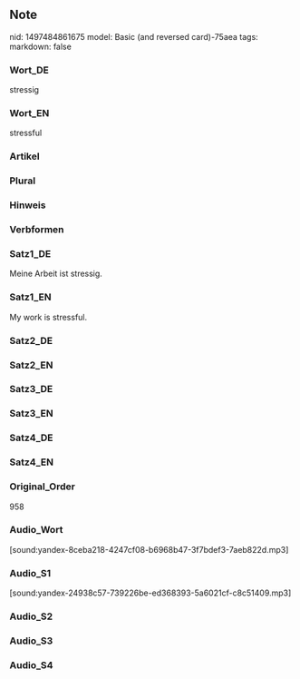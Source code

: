 ## Note
nid: 1497484861675
model: Basic (and reversed card)-75aea
tags: 
markdown: false

### Wort_DE
stressig

### Wort_EN
stressful

### Artikel


### Plural


### Hinweis


### Verbformen


### Satz1_DE
Meine Arbeit ist stressig.

### Satz1_EN
My work is stressful.

### Satz2_DE


### Satz2_EN


### Satz3_DE


### Satz3_EN


### Satz4_DE


### Satz4_EN


### Original_Order
958

### Audio_Wort
[sound:yandex-8ceba218-4247cf08-b6968b47-3f7bdef3-7aeb822d.mp3]

### Audio_S1
[sound:yandex-24938c57-739226be-ed368393-5a6021cf-c8c51409.mp3]

### Audio_S2


### Audio_S3


### Audio_S4

